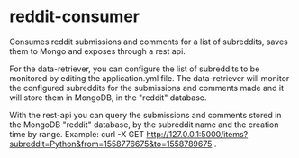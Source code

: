 # reddit-consumer
Consumes reddit submissions and comments for a list of subreddits, saves them to Mongo and exposes through a rest api.

For the data-retriever, you can configure the list of subreddits to be monitored by editing the application.yml file. The data-retriever will monitor the configured subreddits for the submissions and comments made and it will store them in MongoDB, in the "reddit" database.

With the rest-api you can query the submissions and comments stored in the MongoDB "reddit" database, by the subreddit name and the creation time by range. Example: curl -X GET http://127.0.0.1:5000/items?subreddit=Python&from=1558776675&to=1558789675 .
